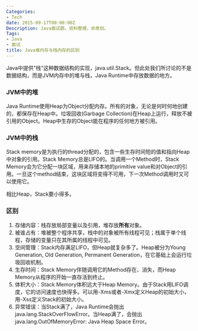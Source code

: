 ```yaml
---
Categories:
- Tech
date: 2015-09-17T00:00:00Z
Description: Java面试题。资料整理，非原创。
Tags:
- Java
- 面试
title: Java堆内存与栈内存的区别
---
```


Java中提供"栈"这种数据结构的实现，java.util.Stack。但此处我们所讨论的不是数据结构，而是JVM内存中的堆与栈，Java Runtime中存放数据的地方。   

### JVM中的堆  
Java Runtime使用Heap为Object分配内存。所有的对象，无论是何时何地创建的，都保存在Heap中。垃圾回收(Garbage Collection)在Heap上运行，释放不被引用的Object。Heap中生存的Object能在程序的任何地方被引用。    

### JVM中的栈
Stack memory是为执行的thread分配的，包含一些生存时间短的值和指向Heap中对象的引用。Stack Memory总是LIFO的。当调用一个Method时，Stack Memory会为它分配一块区域，用来存储本地的primitive value和对Object的引用。一旦这个method结束，这块区域将变得不可用，下一次Method调用时又可以使用它。   

相比Heap，Stack要小得多。   

### 区别
1. 存储内容：栈存放局部变量以及引用，堆存放**所有**对象。   
2. 被谁占有：堆被整个程序共享，栈中的对象被所有线程可见；栈属于单个线程，存储的变量只在其所属的线程中可见。   
3. 空间管理：Stack内存满足LIFO，但Heap就复杂多了。Heap被分为Young Generation, Old Generation, Permanent Generation，在它基础上会运行垃圾回收机制。 
4. 生存时间：Stack Memory伴随调用它的Method存在、消失，而Heap Memory从程序的开始一直存活到终止。    
5. 体积大小：Stack Memory体积远大于Heap Memory。由于Stack用LIFO调度，它的访问速度也快得多。可以用-Xms或者-Xmx定义Heap的初始大小，用-Xss定义Stack的初始大小。    
6. 异常错误：当Stack满了，Java Runtime会抛出java.lang.StackOverFlowError。当Heap满了，会抛出java.lang.OutOfMemoryError: Java Heap Space Error。  
